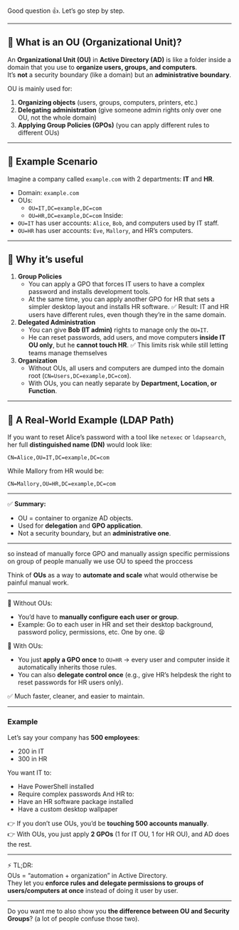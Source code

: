 Good question 👍. Let’s go step by step.

---

## 🔹 What is an OU (Organizational Unit)?

An **Organizational Unit (OU)** in **Active Directory (AD)** is like a folder inside a domain that you use to **organize users, groups, and computers**.  
It’s **not** a security boundary (like a domain) but an **administrative boundary**.

OU is mainly used for:
1. **Organizing objects** (users, groups, computers, printers, etc.)
2. **Delegating administration** (give someone admin rights only over one OU, not the whole domain)
3. **Applying Group Policies (GPOs)** (you can apply different rules to different OUs)

---

## 🔹 Example Scenario

Imagine a company called `example.com` with 2 departments: **IT** and **HR**.

- Domain: `example.com`
- OUs:
    - `OU=IT,DC=example,DC=com`
    - `OU=HR,DC=example,DC=com`
Inside:
- `OU=IT` has user accounts: `Alice`, `Bob`, and computers used by IT staff.
- `OU=HR` has user accounts: `Eve`, `Mallory`, and HR’s computers.

---

## 🔹 Why it’s useful

1. **Group Policies**    
    - You can apply a GPO that forces IT users to have a complex password and installs development tools.
    - At the same time, you can apply another GPO for HR that sets a simpler desktop layout and installs HR software.
        ✅ Result: IT and HR users have different rules, even though they’re in the same domain.
2. **Delegated Administration**
    - You can give **Bob (IT admin)** rights to manage only the `OU=IT`.
    - He can reset passwords, add users, and move computers **inside IT OU only**, but he **cannot touch HR**.
        ✅ This limits risk while still letting teams manage themselves
3. **Organization**
    - Without OUs, all users and computers are dumped into the domain root (`CN=Users,DC=example,DC=com`).
    - With OUs, you can neatly separate by **Department, Location, or Function**.

---

## 🔹 A Real-World Example (LDAP Path)

If you want to reset Alice’s password with a tool like `netexec` or `ldapsearch`, her full **distinguished name (DN)** would look like:

```
CN=Alice,OU=IT,DC=example,DC=com
```

While Mallory from HR would be:

```
CN=Mallory,OU=HR,DC=example,DC=com
```

---

✅ **Summary:**

- OU = container to organize AD objects.
- Used for **delegation** and **GPO application**.
- Not a security boundary, but an **administrative one**.

---

so instead of manually force GPO and manually assign specific permissions on group of people manually we use OU to speed the proccess

Think of **OUs** as a way to **automate and scale** what would otherwise be painful manual work.

---

🔹 Without OUs:

- You’d have to **manually configure each user or group**.
- Example: Go to each user in HR and set their desktop background, password policy, permissions, etc. One by one. 😫

🔹 With OUs:

- You just **apply a GPO once** to `OU=HR` → every user and computer inside it automatically inherits those rules.
- You can also **delegate control once** (e.g., give HR’s helpdesk the right to reset passwords for HR users only).

✅ Much faster, cleaner, and easier to maintain.

---

### Example

Let’s say your company has **500 employees**:
- 200 in IT
- 300 in HR

You want IT to:
- Have PowerShell installed
- Require complex passwords
And HR to:
- Have an HR software package installed
- Have a custom desktop wallpaper

👉 If you don’t use OUs, you’d be **touching 500 accounts manually**.  
👉 With OUs, you just apply **2 GPOs** (1 for IT OU, 1 for HR OU), and AD does the rest.

---

⚡ TL;DR:  
OUs = “automation + organization” in Active Directory.  
They let you **enforce rules and delegate permissions to groups of users/computers at once** instead of doing it user by user.

---

Do you want me to also show you **the difference between OU and Security Groups**? (a lot of people confuse those two).